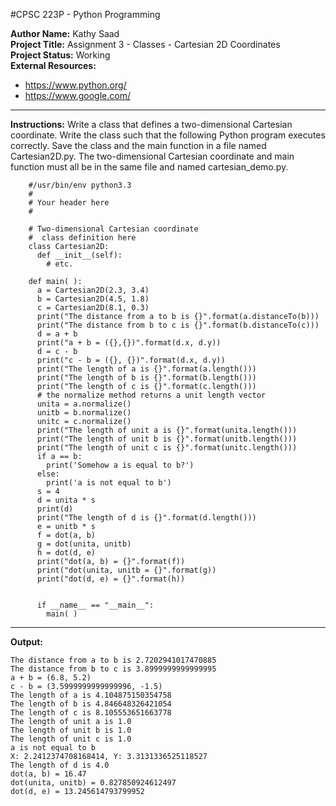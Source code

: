 #CPSC 223P - Python Programming

__Author Name:__ Kathy Saad<br>
__Project Title:__ Assignment 3 - Classes - Cartesian 2D Coordinates<br>
__Project Status:__ Working<br>
__External Resources:__<br>
- https://www.python.org/<br>
- https://www.google.com/<br>

**********************************************************************************************************************

__Instructions:__ Write a class that defines a two-dimensional Cartesian coordinate. Write the class such that the following Python program executes correctly. Save the class and the main function in a file named Cartesian2D.py. The two-dimensional Cartesian coordinate and main function must all be in the same file and named cartesian_demo.py.

```
    #/usr/bin/env python3.3
    #
    # Your header here
    #

    # Two-dimensional Cartesian coordinate
    #  class definition here
    class Cartesian2D:
      def __init__(self):
        # etc.

    def main( ):
      a = Cartesian2D(2.3, 3.4)
      b = Cartesian2D(4.5, 1.8)
      c = Cartesian2D(8.1, 0.3)
      print("The distance from a to b is {}".format(a.distanceTo(b)))
      print("The distance from b to c is {}".format(b.distanceTo(c)))
      d = a + b
      print("a + b = ({},{})".format(d.x, d.y))
      d = c - b
      print("c - b = ({}, {})".format(d.x, d.y))
      print("The length of a is {}".format(a.length()))
      print("The length of b is {}".format(b.length()))
      print("The length of c is {}".format(c.length()))
      # the normalize method returns a unit length vector
      unita = a.normalize()
      unitb = b.normalize()
      unitc = c.normalize()
      print("The length of unit a is {}".format(unita.length()))
      print("The length of unit b is {}".format(unitb.length()))
      print("The length of unit c is {}".format(unitc.length()))
      if a == b:
        print('Somehow a is equal to b?')
      else:
        print('a is not equal to b')
      s = 4
      d = unita * s
      print(d)
      print("The length of d is {}".format(d.length()))
      e = unitb * s
      f = dot(a, b)
      g = dot(unita, unitb)
      h = dot(d, e)
      print("dot(a, b) = {}".format(f))
      print("dot(unita, unitb = {}".format(g))
      print("dot(d, e) = {}".format(h))


      if __name__ == "__main__":
        main( )
```

**********************************************************************************************************************

__Output:__

	The distance from a to b is 2.7202941017470885
	The distance from b to c is 3.8999999999999995
	a + b = (6.8, 5.2)
	c - b = (3.5999999999999996, -1.5)
	The length of a is 4.104875150354758
	The length of b is 4.846648326421054
	The length of c is 8.105553651663778
	The length of unit a is 1.0
	The length of unit b is 1.0
	The length of unit c is 1.0
	a is not equal to b
	X: 2.2412374708168414, Y: 3.3131336525118527
	The length of d is 4.0
	dot(a, b) = 16.47
	dot(unita, unitb) = 0.827850924612497
	dot(d, e) = 13.245614793799952
